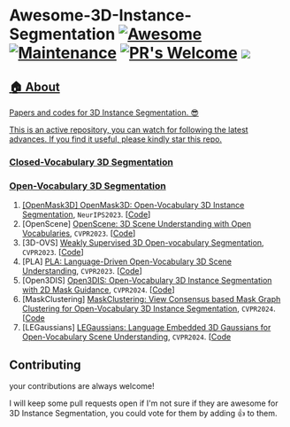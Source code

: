 
# Awesome-3D-Instance-Segmentation [![Awesome](https://awesome.re/badge.svg)](https://awesome.re) [![Maintenance](https://img.shields.io/badge/Maintained%3F-yes-green.svg)](https://GitHub.com/Naereen/StrapDown.js/graphs/commit-activity) [![PR's Welcome](https://img.shields.io/badge/PRs-welcome-brightgreen.svg?style=flat)](http://makeapullrequest.com)  <a href="" target='_blank'><img src="https://visitor-badge.laobi.icu/badge?page_id=activevisionlab.llm3d&left_color=gray&right_color=blue">

## 🏠 About
Papers and codes for 3D Instance Segmentation. 😎 

This is an active repository, you can watch for following the latest advances. If you find it useful, please kindly star this repo.


### Closed-Vocabulary 3D Segmentation



### Open-Vocabulary 3D Segmentation
1. <span id = "16001">[OpenMask3D] [OpenMask3D: Open-Vocabulary 3D Instance Segmentation](https://openmask3d.github.io/static/pdf/openmask3d.pdf), `NeurIPS2023`. [[Code](https://github.com/OpenMask3D/openmask3d)]
2. <span id = "16001">[OpenScene] [OpenScene: 3D Scene Understanding with Open Vocabularies](https://arxiv.org/pdf/2211.15654), `CVPR2023`. [[Code](https://github.com/pengsongyou/openscene)]
3. <span id = "16001">[3D-OVS] [Weakly Supervised 3D Open-vocabulary Segmentation](https://arxiv.org/pdf/2305.14093), `CVPR2023`. [[Code](https://github.com/Kunhao-Liu/3D-OVS)]
4. <span id = "16001">[PLA] [PLA: Language-Driven Open-Vocabulary 3D Scene Understanding](https://arxiv.org/pdf/2211.16312.pdf), `CVPR2023`. [[Code](https://github.com/CVMI-Lab/PLA)]
5. <span id = "16001">[Open3DIS] [Open3DIS: Open-Vocabulary 3D Instance Segmentation with 2D Mask Guidance](https://arxiv.org/abs/2312.10671), `CVPR2024`. [[Code](https://open3dis.github.io/)]
6. <span id = "16001">[MaskClustering] [MaskClustering: View Consensus based Mask Graph Clustering for Open-Vocabulary 3D Instance Segmentation](https://arxiv.org/pdf/2401.07745), `CVPR2024`. [[Code](https://github.com/PKU-EPIC/MaskClustering)
7. <span id = "16001">[LEGaussians] [LEGaussians: Language Embedded 3D Gaussians for Open-Vocabulary Scene Understanding](https://arxiv.org/pdf/2311.18482.pdf), `CVPR2024`. [[Code](https://github.com/buaavrcg/LEGaussians)


## Contributing

your contributions are always welcome!

I will keep some pull requests open if I'm not sure if they are awesome for 3D Instance Segmentation, you could vote for them by adding 👍 to them.
